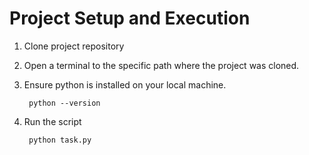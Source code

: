 # Project Setup and Execution

1. Clone project repository
2. Open a terminal to the specific path where the project was cloned.
3. Ensure python is installed on your local machine.
    
        python --version
4. Run the script 
    
        python task.py